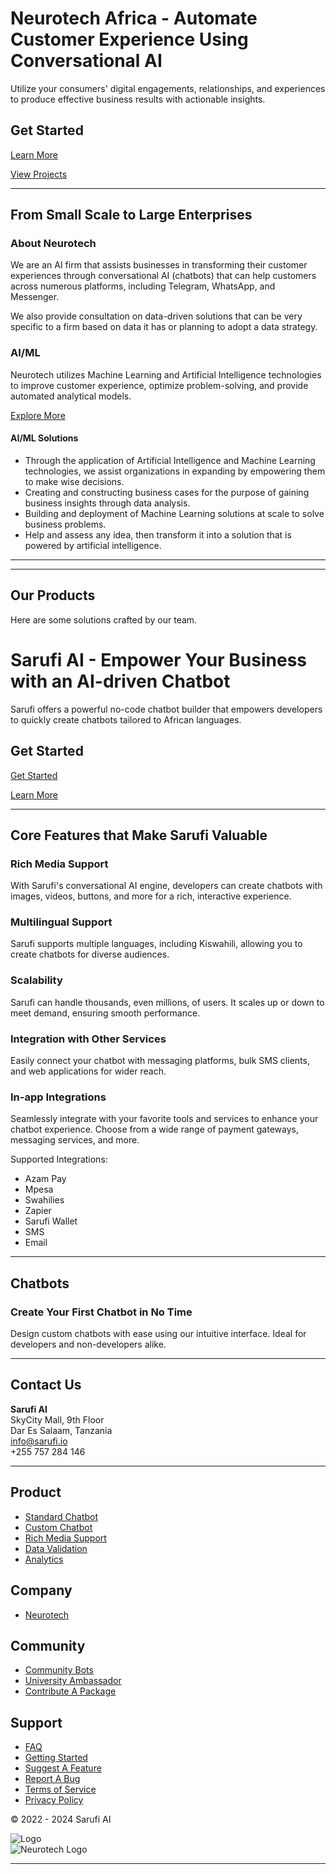 # Neurotech Africa - Automate Customer Experience Using Conversational AI

Utilize your consumers' digital engagements, relationships, and experiences to produce effective business results with actionable insights.

## Get Started

[Learn More](#)

[View Projects](#)

---

## From Small Scale to Large Enterprises

### About Neurotech
We are an AI firm that assists businesses in transforming their customer experiences through conversational AI (chatbots) that can help customers across numerous platforms, including Telegram, WhatsApp, and Messenger.

We also provide consultation on data-driven solutions that can be very specific to a firm based on data it has or planning to adopt a data strategy.


### AI/ML
Neurotech utilizes Machine Learning and Artificial Intelligence technologies to improve customer experience, optimize problem-solving, and provide automated analytical models.

[Explore More](#)

#### AI/ML Solutions
- Through the application of Artificial Intelligence and Machine Learning technologies, we assist organizations in expanding by empowering them to make wise decisions.
- Creating and constructing business cases for the purpose of gaining business insights through data analysis.
- Building and deployment of Machine Learning solutions at scale to solve business problems.
- Help and assess any idea, then transform it into a solution that is powered by artificial intelligence.


---

---

## Our Products
Here are some solutions crafted by our team.


# Sarufi AI - Empower Your Business with an AI-driven Chatbot

Sarufi offers a powerful no-code chatbot builder that empowers developers to quickly create chatbots tailored to African languages.

## Get Started

[Get Started](#)

[Learn More](#)

---

## Core Features that Make Sarufi Valuable

### Rich Media Support
With Sarufi's conversational AI engine, developers can create chatbots with images, videos, buttons, and more for a rich, interactive experience.

### Multilingual Support
Sarufi supports multiple languages, including Kiswahili, allowing you to create chatbots for diverse audiences.

### Scalability
Sarufi can handle thousands, even millions, of users. It scales up or down to meet demand, ensuring smooth performance.

### Integration with Other Services
Easily connect your chatbot with messaging platforms, bulk SMS clients, and web applications for wider reach.

### In-app Integrations
Seamlessly integrate with your favorite tools and services to enhance your chatbot experience. Choose from a wide range of payment gateways, messaging services, and more.

Supported Integrations:
- Azam Pay
- Mpesa
- Swahilies
- Zapier
- Sarufi Wallet
- SMS
- Email

---

## Chatbots

### Create Your First Chatbot in No Time
Design custom chatbots with ease using our intuitive interface. Ideal for developers and non-developers alike.

---

## Contact Us
**Sarufi AI**  
SkyCity Mall, 9th Floor  
Dar Es Salaam, Tanzania  
[info@sarufi.io](mailto:info@sarufi.io)  
+255 757 284 146

---

## Product
- [Standard Chatbot](#)
- [Custom Chatbot](#)
- [Rich Media Support](#)
- [Data Validation](#)
- [Analytics](#)

## Company
- [Neurotech](#)

## Community
- [Community Bots](#)
- [University Ambassador](#)
- [Contribute A Package](#)

## Support
- [FAQ](#)
- [Getting Started](#)
- [Suggest A Feature](#)
- [Report A Bug](#)
- [Terms of Service](#)
- [Privacy Policy](#)

© 2022 - 2024 Sarufi AI

![Logo](#)  
![Neurotech Logo](#)

---
